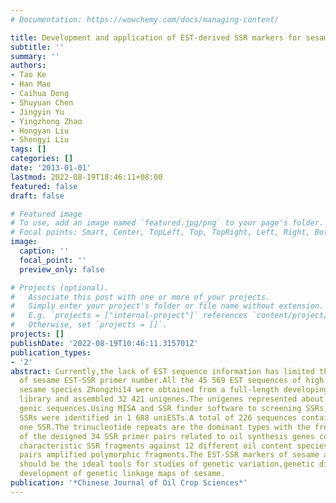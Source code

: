 ```yaml
---
# Documentation: https://wowchemy.com/docs/managing-content/

title: Development and application of EST-derived SSR markers for sesame
subtitle: ''
summary: ''
authors:
- Tao Ke
- Han Mao
- Caihua Dong
- Shuyuan Chen
- Jingyin Yu
- Yingzhong Zhao
- Hongyan Liu
- Shengyi Liu
tags: []
categories: []
date: '2013-01-01'
lastmod: 2022-08-19T18:46:11+08:00
featured: false
draft: false

# Featured image
# To use, add an image named `featured.jpg/png` to your page's folder.
# Focal points: Smart, Center, TopLeft, Top, TopRight, Left, Right, BottomLeft, Bottom, BottomRight.
image:
  caption: ''
  focal_point: ''
  preview_only: false

# Projects (optional).
#   Associate this post with one or more of your projects.
#   Simply enter your project's folder or file name without extension.
#   E.g. `projects = ["internal-project"]` references `content/project/deep-learning/index.md`.
#   Otherwise, set `projects = []`.
projects: []
publishDate: '2022-08-19T10:46:11.315701Z'
publication_types:
- '2'
abstract: Currently,the lack of EST sequence information has limited the discovery
  of sesame EST-SSR primer number.All the 45 569 EST sequences of high oil content
  sesame species Zhongzhi14 were obtained from a full-length developing seeds cDNA
  library and assembled 32 421 unigenes.The unigenes represented about 17.428 Mb of
  genic sequences.Using MISA and SSR finder software to screening SSRs,1 949 non-redundant（NR）
  SSRs were identified in 1 688 uniESTs.A total of 226 sequences contained more than
  one SSR.The trinucleotide repeats are the dominant types with the frequency of 74%.All
  of the designed 34 SSR primer pairs related to oil synthesis genes could amplify
  characteristic SSR fragments against 12 different oil content species,and 3 primer
  pairs amplified polymorphic fragments.The EST-SSR markers of sesame are highly efficiency,and
  should be the ideal tools for studies of genetic variation,genetic diversity,and
  development of genetic linkage maps of sesame.
publication: '*Chinese Journal of Oil Crop Sciences*'
---
```


